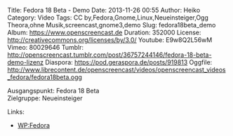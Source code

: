 Title: Fedora 18 Beta - Demo
Date: 2013-11-26 00:55
Author: Heiko
Category: Video
Tags: CC by,Fedora,Gnome,Linux,Neueinsteiger,Ogg Theora,ohne Musik,screencast,gnome3,demo
Slug: fedora18beta_demo
Album: https://www.openscreencast.de
Duration: 352000
License: http://creativecommons.org/licenses/by/3.0/
Youtube: E9w8Q2L56wM
Vimeo: 80029646
Tumblr: http://openscreencast.tumblr.com/post/36757244146/fedora-18-beta-demo-lizenz
Diaspora: https://pod.geraspora.de/posts/919813
Oggfile: http://www.librecontent.de/openscreencast/videos/openscreencast_videos_fedora/fedora18beta.ogg

Ausgangspunkt: Fedora 18 Beta  
Zielgruppe: Neueinsteiger  

Links:

  * [WP:Fedora](https://de.wikipedia.org/wiki/Fedora_%28Linux-Distribution%29 "Link zu WP:fedora")

